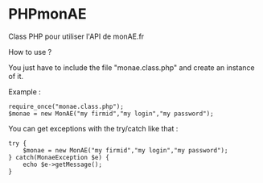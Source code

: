 PHPmonAE
========

Class PHP pour utiliser l'API de monAE.fr

How to use ?

You just have to include the file "monae.class.php" and create an instance of it.

Example :

```
require_once("monae.class.php");
$monae = new MonAE("my firmid","my login","my password");
```

You can get exceptions with the try/catch like that :

```
try {
	$monae = new MonAE("my firmid","my login","my password");
} catch(MonaeException $e) {
	echo $e->getMessage();
}
```
